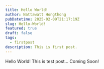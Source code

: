 ```yaml
---
title: Hello World!
author: Nattawatt Hongthong
pubDatetime: 2025-02-09T21:17:19Z
slug: Hello-World!
featured: true
draft: false
tags:
  - firstpost
description: This is first post.
---
```

Hello World! This is test post...
Coming Soon!